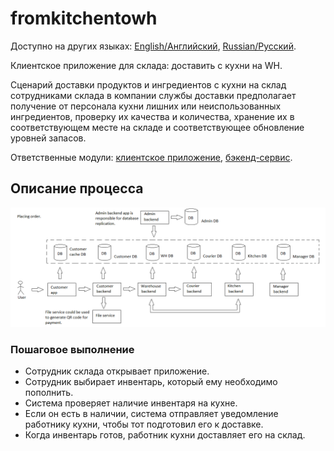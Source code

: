 # fromkitchentowh

Доступно на других языках: [English/Английский](fromkitchentowh.md), [Russian/Русский](fromkitchentowh.ru.md). 

Клиентское приложение для склада: доставить с кухни на WH.

Сценарий доставки продуктов и ингредиентов с кухни на склад сотрудниками склада в компании службы доставки предполагает получение от персонала кухни лишних или неиспользованных ингредиентов, проверку их качества и количества, хранение их в соответствующем месте на складе и соответствующее обновление уровней запасов.

Ответственные модули: [клиентское приложение](../../frontend/warehouseclient.md), [бэкенд-сервис](../../backend/warehousebackend.md).

## Описание процесса

![placing_order_overall](../../img/placing_order_overall.png)

### Пошаговое выполнение

- Сотрудник склада открывает приложение.
- Сотрудник выбирает инвентарь, который ему необходимо пополнить.
- Система проверяет наличие инвентаря на кухне.
- Если он есть в наличии, система отправляет уведомление работнику кухни, чтобы тот подготовил его к доставке.
- Когда инвентарь готов, работник кухни доставляет его на склад.
